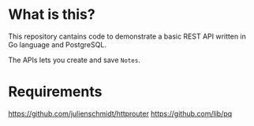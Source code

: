 # What is this?

This repository cantains code to demonstrate a basic REST API written in Go language and PostgreSQL.

The APIs lets you create and save `Notes`.

# Requirements
https://github.com/julienschmidt/httprouter
https://github.com/lib/pq